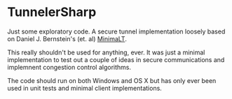 TunnelerSharp
=============

Just some exploratory code. A secure tunnel implementation loosely based on Daniel J. Bernstein's (et. al) [MinimaLT](http://cr.yp.to/tcpip/minimalt-20130522.pdf).

This really shouldn't be used for anything, ever. It was just a minimal implementation to test out a couple of ideas in secure communications and implemnent congestion control algorithms.

The code should run on both Windows and OS X but has only ever been used in unit tests and minimal client implementations. 
